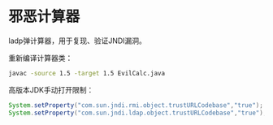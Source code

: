 # 邪恶计算器

ladp弹计算器，用于复现、验证JNDI漏洞。

重新编译计算器类：
```bash
javac -source 1.5 -target 1.5 EvilCalc.java
```

高版本JDK手动打开限制：
```java
System.setProperty("com.sun.jndi.rmi.object.trustURLCodebase","true");
System.setProperty("com.sun.jndi.ldap.object.trustURLCodebase","true");
```




